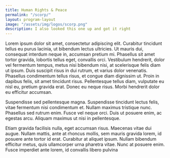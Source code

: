 ```yaml
---
title: Human Rights & Peace
permalink: "/scorp/"
layout: program-layout
image: "/assets/img/logos/scorp.png"
description: I also looked this one up and got it right
---
```


Lorem ipsum dolor sit amet, consectetur adipiscing elit. Curabitur tincidunt tellus eu purus lacinia, ut bibendum lectus ultricies. Ut mauris dui, consequat interdum neque in, accumsan pretium mi. Phasellus sit amet tortor gravida, lobortis tellus eget, convallis orci. Vestibulum hendrerit, dolor vel fermentum tempus, metus nisi bibendum nisi, at scelerisque felis diam ut ipsum. Duis suscipit risus in dui rutrum, et varius dolor venenatis. Phasellus condimentum tellus risus, et congue diam dignissim ut. Proin in dapibus felis, sit amet tincidunt risus. Pellentesque tellus diam, vulputate eu nisl eu, pretium gravida erat. Donec eu neque risus. Morbi hendrerit dolor eu efficitur accumsan.

Suspendisse sed pellentesque magna. Suspendisse tincidunt lectus felis, vitae fermentum nisi condimentum et. Nullam maximus tristique nunc. Phasellus sed rutrum enim. Fusce vel neque orci. Duis ut posuere enim, ac egestas arcu. Aliquam maximus ut nisi in pellentesque.

Etiam gravida facilisis nulla, eget accumsan risus. Maecenas vitae dui augue. Nullam mattis, ante at rhoncus mollis, sem mauris gravida lorem, id posuere ante tortor id erat. Curabitur at aliquet ipsum. Nullam bibendum efficitur metus, quis ullamcorper urna pharetra vitae. Nunc at posuere enim. Fusce imperdiet ante lorem, id convallis libero pulvina
